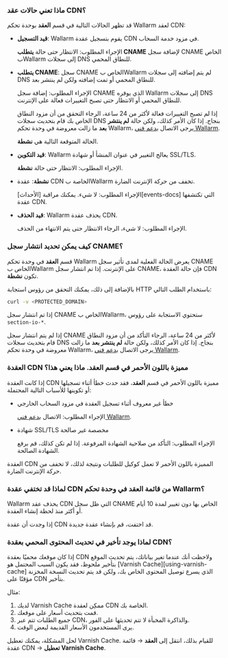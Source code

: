 ### ماذا تعني حالات عقد CDN؟

قد تظهر الحالات التالية في قسم **العقد** بوحدة تحكم Wallarm لعقد CDN:

* **قيد التسجيل**: Wallarm يقوم بتسجيل عقدة CDN في مزود خدمة السحاب.

    الإجراء المطلوب: الانتظار حتى حالة **يتطلب CNAME** لإضافة سجل CNAME الخاص بWallarm إلى سجلات DNS للنطاق المحمي.
* **يتطلب CNAME**: سجل CNAME الخاص بWallarm لم يتم إضافته إلى سجلات DNS للنطاق المحمي أو تمت إضافته ولكن لم ينتشر بعد.

    الإجراء المطلوب: إضافة سجل CNAME الذي يوفره Wallarm إلى سجلات DNS للنطاق المحمي أو الانتظار حتى تصبح التغييرات فعالة على الإنترنت.
    
    إذا لم تصبح التغييرات فعالة لأكثر من 24 ساعة، الرجاء التحقق من أن مزود النطاق الخاص بك قام بتحديث سجلات DNS بنجاح. إذا كان الأمر كذلك، ولكن حالة **لم ينتشر بعد** ما زالت معروضة في وحدة تحكم Wallarm، يرجى الاتصال ب[دعم فني Wallarm](mailto:support@wallarm.com).

    الحالة المتوقعة التالية هي **نشطة**.
* **قيد التكوين**: Wallarm يعالج التغيير في عنوان المنشأ أو شهادة SSL/TLS.

    الإجراء المطلوب: الانتظار حتى حالة **نشطة**.
* **نشطة**: عقدة CDN الخاصة بWallarm تخفف من حركة الإنترنت الضارة.

    الإجراء المطلوب: لا شيء. يمكنك مراقبة [الأحداث][events-docs] التي تكتشفها عقدة CDN.
* **قيد الحذف**: Wallarm يحذف عقدة CDN.

    الإجراء المطلوب: لا شيء، الرجاء الانتظار حتى يتم الانتهاء من الحذف.

### كيف يمكن تحديد انتشار سجل CNAME؟

قسم **العقد** في وحدة تحكم Wallarm يعرض الحالة الفعلية لمدى تأثير سجل CNAME الخاص بWallarm على الإنترنت. إذا تم انتشار سجل CNAME، فإن حالة العقدة CDN تكون **نشطة**.

بالإضافة إلى ذلك، يمكنك التحقق من رؤوس استجابة HTTP باستخدام الطلب التالي:

```bash
curl -v <PROTECTED_DOMAIN>
```

إذا تم انتشار سجل CNAME الخاص بWallarm، ستحتوي الاستجابة على رؤوس `section-io-*`.

إذا لم يتم انتشار سجل CNAME لأكثر من 24 ساعة، الرجاء التأكد من أن مزود النطاق قام بتحديث سجلات DNS بنجاح. إذا كان الأمر كذلك، ولكن حالة **لم ينتشر بعد** ما زالت معروضة في وحدة تحكم Wallarm، يرجى الاتصال ب[دعم فني Wallarm](mailto:support@wallarm.com).

### العقدة CDN مميزة باللون الأحمر في قسم **العقد**. ماذا يعني هذا؟

إذا كانت العقدة CDN مميزة باللون الأحمر في قسم **العقد**، فقد حدث خطأ أثناء تسجيلها أو تكوينها للأسباب التالية المحتملة:

* خطأ غير معروف أثناء تسجيل العقدة في مزود السحاب الخارجي

    الإجراء المطلوب: الاتصال ب[دعم فني Wallarm](mailto:support@wallarm.com).
* شهادة SSL/TLS مخصصة غير صالحة

    الإجراء المطلوب: التأكد من صلاحية الشهادة المرفوعة. إذا لم تكن كذلك، قم برفع الشهادة الصالحة.

العقدة CDN المميزة باللون الأحمر لا تعمل كوكيل للطلبات ونتيجة لذلك، لا تخفف من حركة الإنترنت الضارة.

### لماذا قد تختفي عقدة CDN من قائمة العقد في وحدة تحكم Wallarm؟

Wallarm يحذف عقد CDN التي ظل سجل CNAME الخاص بها دون تغيير لمدة 10 أيام أو أكثر منذ لحظة إنشاء العقدة.

إذا وجدت أن عقدة CDN قد اختفت، قم بإنشاء عقدة جديدة.

### لماذا يوجد تأخير في تحديث المحتوى المحمي بعقدة CDN؟

إذا كان موقعك محميًا بعقدة CDN ولاحظت أنك عندما تغير بياناتك، يتم تحديث الموقع بتأخير ملحوظ، فقد يكون السبب المحتمل هو [Varnish Cache][using-varnish-cache] الذي يسرع توصيل المحتوى الخاص بك، ولكن قد يتم تحديث النسخة المخزنة مؤقتًا على CDN بتأخير.

مثال:

1. لديك Varnish Cache ممكِن لعقدة CDN الخاصة بك.
1. قمت بتحديث أسعار على موقعك.
1. جميع الطلبات تتم عبر CDN، والذاكرة المخبأة لا تتم تحديثها على الفور.
1. يرى المستخدمون الأسعار القديمة لبعض الوقت.

لحل المشكلة، يمكنك تعطيل Varnish Cache. للقيام بذلك، انتقل إلى **العقد** → قائمة عقدة CDN → **تعطيل Varnish Cache**.